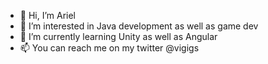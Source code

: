 - 👋 Hi, I’m Ariel
- 👀 I’m interested in Java development as well as game dev
- 🌱 I’m currently learning Unity as well as Angular
- 📫 You can reach me on my twitter @vigigs

<!---
arielvig/arielvig is a ✨ special ✨ repository because its `README.md` (this file) appears on your GitHub profile.
You can click the Preview link to take a look at your changes.
--->

